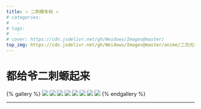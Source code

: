 ```yaml
---
title: ⭐ 二刺螈车标 ⭐
# categories:
#   -
# tags:
#   -
# cover: https://cdn.jsdelivr.net/gh/Weidows/Images@master/
top_img: https://cdn.jsdelivr.net/gh/Weidows/Images@master/anime/二次元车标/1601024335721.jpeg
---
```


<!--
 * @Author: Weidows
 * @Date: 2020-08-25 19:14:35
 * @LastEditors: Weidows
 * @LastEditTime: 2020-10-22 17:08:01
 * @FilePath: \Weidowsd:\Game\Demo\Github\Blog\source\tags\gallery_data\二次元车标.md
-->

# 都给爷二刺螈起来

{% gallery %}
![](https://cdn.jsdelivr.net/gh/Weidows/Images@master/anime/二次元车标/1601024335721.jpeg)
![](https://cdn.jsdelivr.net/gh/Weidows/Images@master/anime/二次元车标/1601024357177.jpeg)
![](https://cdn.jsdelivr.net/gh/Weidows/Images@master/anime/二次元车标/1601024362625.jpeg)
![](https://cdn.jsdelivr.net/gh/Weidows/Images@master/anime/二次元车标/1601024367716.jpeg)
![](https://cdn.jsdelivr.net/gh/Weidows/Images@master/anime/二次元车标/1601024374935.jpeg)
![](https://cdn.jsdelivr.net/gh/Weidows/Images@master/anime/二次元车标/1601024380044.jpeg)
![](https://cdn.jsdelivr.net/gh/Weidows/Images@master/anime/二次元车标/1601024388364.jpeg)
![](https://cdn.jsdelivr.net/gh/Weidows/Images@master/anime/二次元车标/1601024395025.jpeg)
{% endgallery %}

---
